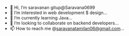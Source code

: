 - 👋 Hi, I’m saravanan gitup@Saravana0699
- 👀 I’m interested in web development $ design...
- 🌱 I’m currently learning Java...
- 💞️ I’m looking to collaborate on backend developers...
- 📫 How to reach me @saravanatamilan06@gmail.com...

<!---
Saravana is a ✨ special ✨ repository because its `README.md` (this file) appears on your GitHub profile.
You can click the Preview link to take a look at your changes.
--->
